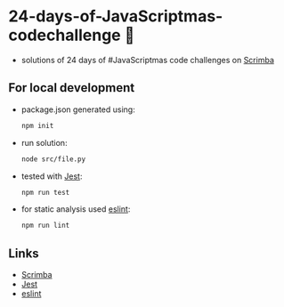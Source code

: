 # 24-days-of-JavaScriptmas-codechallenge 🎄

- solutions of 24 days of #JavaScriptmas code challenges on [Scrimba](https://scrimba.com/learn/adventcalendar?utm_source=newsletter&utm_medium=email&utm_campaign=javascriptmaslaunch)

## For local development
- package.json generated using:

    ```bash
    npm init
    ```

- run solution:

    ```bash
    node src/file.py
    ```

- tested with [Jest](https://jestjs.io/):
    
    ```bash
    npm run test
    ```

- for static analysis used [eslint](https://eslint.org/):

    ```bash
    npm run lint
    ```

## Links
- [Scrimba](https://scrimba.com/learn/adventcalendar?utm_source=newsletter&utm_medium=email&utm_campaign=javascriptmaslaunch)
- [Jest](https://jestjs.io/)
- [eslint](https://eslint.org/)